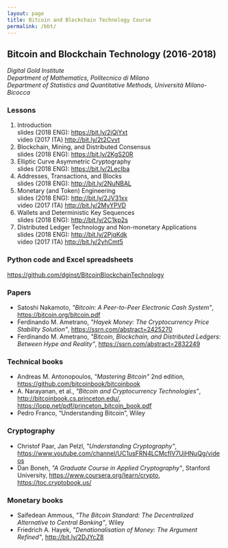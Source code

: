 ```yaml
---
layout: page
title: Bitcoin and Blockchain Technology Course
permalink: /bbt/
---
```


## **Bitcoin and Blockchain Technology (2016-2018)**

_Digital Gold Institute_  
_Department of Mathematics, Politecnico di Milano_  
_Department of Statistics and Quantitative Methods, Università Milano-Bicocca_

### Lessons

1. Introduction  
   slides (2018 ENG): <https://bit.ly/2jQjYxt>  
   video (2017 ITA) http://bit.ly/2t2Cvvt
2. Blockchain, Mining, and Distributed Consensus  
   slides (2018 ENG): <https://bit.ly/2KgS20R>
3. Elliptic Curve Asymmetric Cryptography  
   slides (2018 ENG): <https://bit.ly/2LecIba>
4. Addresses, Transactions, and Blocks  
   slides (2018 ENG): <http://bit.ly/2NuNBAL>
5. Monetary (and Token) Engineering  
   slides (2018 ENG): <http://bit.ly/2JV31xx>  
   video (2017 ITA) http://bit.ly/2MyYPVD
6. Wallets and Deterministic Key Sequences  
   slides (2018 ENG): http://bit.ly/2C1kp2s
7. Distributed Ledger Technology and Non-monetary Applications  
   slides (2018 ENG): <http://bit.ly/2PjqKdk>  
   video (2017 ITA) http://bit.ly/2yhCmt5

### Python code and Excel spreadsheets

<https://github.com/dginst/BitcoinBlockchainTechnology>

### Papers

* Satoshi Nakamoto, _"Bitcoin: A Peer-to-Peer Electronic Cash System"_, <https://bitcoin.org/bitcoin.pdf>
* Ferdinando M. Ametrano, _"Hayek Money: The Cryptocurrency Price Stability Solution"_, <https://ssrn.com/abstract=2425270>
* Ferdinando M. Ametrano, _"Bitcoin, Blockchain, and Distributed Ledgers: Between Hype and Reality"_, <https://ssrn.com/abstract=2832249>

### Technical books

* Andreas M. Antonopoulos, _"Mastering Bitcoin"_ 2nd edition, <https://github.com/bitcoinbook/bitcoinbook>
* A. Narayanan, et al., _"Bitcoin and Cryptocurrency Technologies"_, <http://bitcoinbook.cs.princeton.edu/>, <https://lopp.net/pdf/princeton_bitcoin_book.pdf>
* Pedro Franco, “Understanding Bitcoin”, Wiley

### Cryptography

* Christof Paar, Jan Pelzl, _"Understanding Cryptography"_, <https://www.youtube.com/channel/UC1usFRN4LCMcfIV7UjHNuQg/videos>
* Dan Boneh, _"A Graduate Course in Applied Cryptography"_, Stanford University,
<https://www.coursera.org/learn/crypto>,
<https://toc.cryptobook.us/>

### Monetary books

* Saifedean Ammous, _"The Bitcoin Standard: The Decentralized Alternative to Central Banking"_, Wiley
* Friedrich A. Hayek, _"Denationalisation of Money: The Argument Refined"_, <http://bit.ly/2DJYcZ8>
